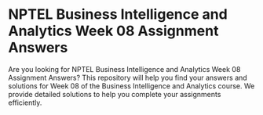# NPTEL Business Intelligence and Analytics Week 08 Assignment Answers

Are you looking for NPTEL Business Intelligence and Analytics Week 08 Assignment Answers? This repository will help you find your answers and solutions for Week 08 of the Business Intelligence and Analytics course. We provide detailed solutions to help you complete your assignments efficiently.